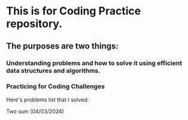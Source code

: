 # This is for Coding Practice repository.
## The purposes are two things:
### Understanding problems and how to solve it using efficient data structures and algorithms.
### Practicing for Coding Challenges

Here's problems list that I solved:

Two sum (04/03/2024)

